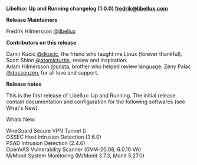 **Libellux: Up and Running changelog (1.0.0) <fredrik@libellux.com>**

**Release Maintainers**

Fredrik Hilmersson [@libellux](https://github.com/libellux)

**Contributors on this release**

Damir Kucic [@dkucic](), the friend who taught me Linux (forever thankful).  
Scott Shinn [@atomicturtle](https://github.com/atomicturtle), review and inspiration.  
Adam Hilmersson [@cnsta](https://github.com/cnsta), brother who helped review language.
Zeny Palac [@doczenzen](https://twitter.com/doczenzen), for all love and support.

**Release notes**

This is the first release of Libellux: Up and Running. The initial release contain documentation and configuration for the following softwares (see What's New).

Whats New:

WireGuard Secure VPN Tunnel ()  
OSSEC Host Intrusion Detection (3.6.0)  
PSAD Intrusion Detection (2.4.6)  
OpenVAS Vulnerability Scanner (GVM-20.08, 6.0.10 VA)  
M/Monit System Monitoring (M/Monit 3.7.3, Monit 5.27.0)
